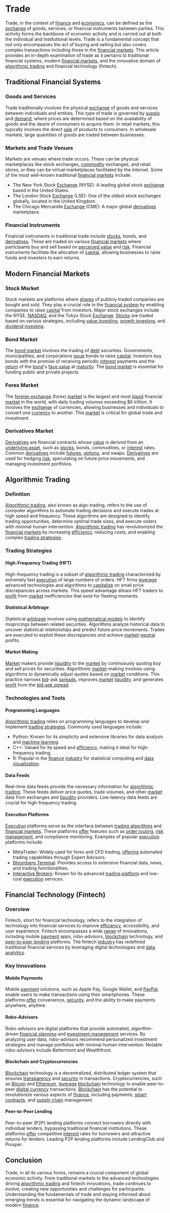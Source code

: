 # Trade

Trade, in the context of [finance](../f/finance.md) and [economics](../e/economics.md), can be defined as the [exchange](../e/exchange.md) of goods, services, or financial instruments between parties. This activity forms the backbone of economic activity and is carried out at both the individual and institutional levels. Trade is a fundamental concept that not only encompasses the act of buying and selling but also covers complex transactions including those in the [financial markets](../f/financial_market.md). This article provides an in-depth examination of trade as it pertains to traditional financial systems, modern [financial markets](../f/financial_market.md), and the innovative domain of [algorithmic trading](../a/accountability.md) and financial technology (fintech).

## Traditional Financial Systems

### Goods and Services

Trade traditionally involves the physical [exchange](../e/exchange.md) of goods and services between individuals and entities. This type of trade is governed by [supply](../s/supply.md) and [demand](../d/demand.md), where prices are determined based on the availability of goods and the desire of consumers to acquire them. In retail markets, this typically involves the direct [sale](../s/sale.md) of products to consumers. In wholesale markets, large quantities of goods are traded between businesses.

### Markets and Trade Venues

Markets are venues where trade occurs. These can be physical marketplaces like stock exchanges, [commodity](../c/commodity.md) exchanges, and retail stores, or they can be virtual marketplaces facilitated by the internet. Some of the most well-known traditional [financial markets](../f/financial_market.md) include:

- The New York Stock [Exchange](../e/exchange.md) (NYSE): A leading global stock [exchange](../e/exchange.md) based in the United States.
- The London Stock [Exchange](../e/exchange.md) (LSE): One of the oldest stock exchanges globally, located in the United Kingdom.
- The Chicago Mercantile [Exchange](../e/exchange.md) (CME): A major global [derivatives](../d/derivatives.md) marketplace.

### Financial Instruments

Financial instruments in traditional trade include [stocks](../s/stock.md), bonds, and [derivatives](../d/derivatives.md). These are traded on various [financial markets](../f/financial_market.md) where participants buy and sell based on [perceived value](../p/perceived_value.md) and [risk](../r/risk.md). Financial instruments facilitate the allocation of [capital](../c/capital.md), allowing businesses to raise funds and investors to earn returns.

## Modern Financial Markets

### Stock Market

Stock markets are platforms where [shares](../s/shares.md) of publicly traded companies are bought and sold. They play a crucial role in the [financial system](../f/financial_system.md) by enabling companies to raise [capital](../c/capital.md) from investors. Major stock exchanges include the NYSE, [NASDAQ](../n/nasdaq.md), and the Tokyo Stock [Exchange](../e/exchange.md). [Stocks](../s/stock.md) are traded based on various strategies, including [value investing](../v/value_investing.md), [growth investing](../g/growth_investing.md), and [dividend](../d/dividend.md) [investing](../i/investing.md).

### Bond Market

The [bond market](../b/bond_market.md) involves the trading of [debt](../d/debt.md) securities. Governments, municipalities, and corporations [issue](../i/issue.md) bonds to raise [capital](../c/capital.md). Investors buy bonds with the promise of receiving periodic [interest](../i/interest.md) payments and the [return](../r/return.md) of the [bond](../b/bond.md)'s [face value](../f/face_value.md) at [maturity](../m/maturity.md). The [bond market](../b/bond_market.md) is essential for funding public and private projects.

### Forex Market

The [foreign exchange](../f/foreign_exchange.md) (forex) [market](../m/market.md) is the largest and most [liquid](../l/liquid.md) financial [market](../m/market.md) in the world, with daily trading volumes exceeding $6 trillion. It involves the [exchange](../e/exchange.md) of currencies, allowing businesses and individuals to convert one [currency](../c/currency.md) to another. This [market](../m/market.md) is critical for global trade and investment.

### Derivatives Market

[Derivatives](../d/derivatives.md) are financial contracts whose [value](../v/value.md) is derived from an [underlying asset](../u/underlying_asset.md), such as [stocks](../s/stock.md), bonds, commodities, or [interest](../i/interest.md) rates. Common [derivatives](../d/derivatives.md) include [futures](../f/futures.md), [options](../o/options.md), and swaps. [Derivatives](../d/derivatives.md) are used for hedging [risk](../r/risk.md), speculating on future price movements, and managing investment portfolios.

## Algorithmic Trading

### Definition

[Algorithmic trading](../a/accountability.md), also known as algo-trading, refers to the use of computer algorithms to automate trading decisions and execute trades at high speed and frequency. These algorithms are designed to identify trading opportunities, determine optimal trade sizes, and execute orders with minimal human intervention. [Algorithmic trading](../a/accountability.md) has revolutionized the [financial markets](../f/financial_market.md) by increasing [efficiency](../e/efficiency.md), reducing costs, and enabling complex [trading strategies](../t/trading_strategies.md).

### Trading Strategies

#### High-Frequency Trading (HFT)

High-frequency trading is a subset of [algorithmic trading](../a/accountability.md) characterized by extremely fast [execution](../e/execution.md) of large numbers of orders. HFT firms [leverage](../l/leverage.md) advanced technologies and algorithms to [capitalize](../c/capitalize.md) on small price discrepancies across markets. This speed advantage allows HFT traders to [profit](../p/profit.md) from [market](../m/market.md) inefficiencies that exist for fleeting moments.

#### Statistical Arbitrage

Statistical [arbitrage](../a/arbitrage.md) involves using [mathematical models](../m/mathematical_models_in_trading.md) to identify mispricings between related securities. Algorithms analyze historical data to uncover statistical relationships and predict future price movements. Trades are executed to exploit these discrepancies and achieve [market](../m/market.md)-[neutral](../n/neutral.md) profits.

#### Market Making

[Market](../m/market.md) makers provide [liquidity](../l/liquidity.md) to the [market](../m/market.md) by continuously quoting buy and sell prices for securities. Algorithmic [market](../m/market.md)-making involves using algorithms to dynamically adjust quotes based on [market](../m/market.md) conditions. This practice narrows [bid](../b/bid.md)-ask [spreads](../s/spreads.md), improves [market](../m/market.md) [liquidity](../l/liquidity.md), and generates [profit](../p/profit.md) from the [bid-ask spread](../b/bid-ask_spread.md).

### Technologies and Tools

#### Programming Languages

[Algorithmic trading](../a/accountability.md) relies on programming languages to develop and implement [trading strategies](../t/trading_strategies.md). Commonly used languages include:

- Python: Known for its simplicity and extensive libraries for data analysis and [machine learning](../m/machine_learning.md).
- C++: Valued for its speed and [efficiency](../e/efficiency.md), making it ideal for high-frequency trading.
- R: Popular in the [finance](../f/finance.md) [industry](../i/industry.md) for statistical computing and [data visualization](../d/data_visualization.md).

#### Data Feeds

Real-time data feeds provide the necessary information for [algorithmic trading](../a/accountability.md). These feeds deliver price quotes, trade volumes, and other [market](../m/market.md) data from exchanges and [liquidity](../l/liquidity.md) providers. Low-latency data feeds are crucial for high-frequency trading.

#### Execution Platforms

[Execution](../e/execution.md) platforms serve as the interface between [trading algorithms](../t/trading_algorithms.md) and [financial markets](../f/financial_market.md). These platforms [offer](../o/offer.md) features such as [order routing](../o/order_routing.md), [risk management](../r/risk_management.md), and compliance monitoring. Examples of popular [execution](../e/execution.md) platforms include:

- MetaTrader: Widely used for forex and CFD trading, [offering](../o/offering.md) automated trading capabilities through Expert Advisors.
- [Bloomberg Terminal](../b/bloomberg_terminal.md): Provides access to extensive financial data, news, and trading functionalities.
- [Interactive Brokers](../i/interactive_brokers.md): Known for its advanced [trading platform](../t/trading_platform.md) and low-cost [execution](../e/execution.md) services.

## Financial Technology (Fintech)

### Overview

Fintech, short for financial technology, refers to the integration of technology into financial services to improve [efficiency](../e/efficiency.md), accessibility, and user experience. Fintech encompasses a wide [range](../r/range.md) of innovations, including mobile [payment](../p/payment.md) apps, robo-advisors, [blockchain](../b/blockchain_in_trading.md) technology, and [peer-to-peer lending](../p/peer-to-peer_lending.md) platforms. The fintech [industry](../i/industry.md) has redefined traditional financial services by leveraging digital technologies and [data analytics](../d/data_analytics.md).

### Key Innovations

#### Mobile Payments

Mobile [payment](../p/payment.md) solutions, such as Apple Pay, Google Wallet, and [PayPal](../p/paypal.md), enable users to make transactions using their smartphones. These platforms [offer](../o/offer.md) convenience, [security](../s/security.md), and the ability to make payments anywhere, anytime.

#### Robo-Advisors

Robo-advisors are digital platforms that provide automated, algorithm-driven [financial planning](../f/financial_planning.md) and [investment management](../i/investment_management.md) services. By analyzing user data, robo-advisors recommend personalized investment strategies and manage portfolios with minimal human intervention. Notable robo-advisors include Betterment and Wealthfront.

#### Blockchain and Cryptocurrencies

[Blockchain](../b/blockchain_in_trading.md) technology is a decentralized, distributed ledger system that ensures [transparency](../t/transparency.md) and [security](../s/security.md) in transactions. Cryptocurrencies, such as [Bitcoin](../b/bitcoin.md) and [Ethereum](../e/ethereum_.md), [leverage](../l/leverage.md) [blockchain](../b/blockchain_in_trading.md) technology to enable peer-to-peer [digital currency](../d/digital_currency.md) transactions. [Blockchain](../b/blockchain_in_trading.md) has the potential to revolutionize various aspects of [finance](../f/finance.md), including payments, [smart contracts](../s/smart_contracts_in_trading.md), and [supply chain](../s/supply_chain.md) management.

#### Peer-to-Peer Lending

Peer-to-peer (P2P) lending platforms connect borrowers directly with individual lenders, bypassing traditional financial institutions. These platforms [offer](../o/offer.md) competitive [interest](../i/interest.md) rates for borrowers and attractive returns for lenders. Leading P2P lending platforms include LendingClub and Prosper.

## Conclusion

Trade, in all its various forms, remains a crucial component of global economic activity. From traditional markets to the advanced technologies driving [algorithmic trading](../a/accountability.md) and fintech innovations, trade continues to evolve, creating new opportunities and challenges for participants. Understanding the fundamentals of trade and staying informed about emerging trends is essential for navigating the dynamic landscape of modern [finance](../f/finance.md).